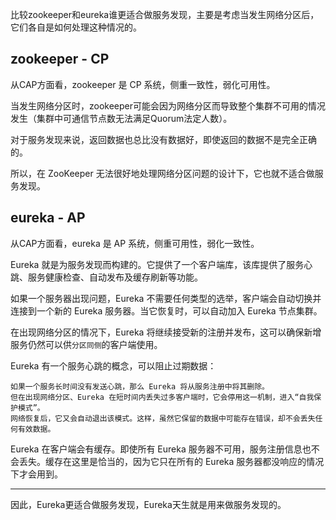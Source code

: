 比较zookeeper和eureka谁更适合做服务发现，主要是考虑当发生网络分区后，它们各自是如何处理这种情况的。

## zookeeper - CP

从CAP方面看，zookeeper 是 CP 系统，侧重一致性，弱化可用性。

当发生网络分区时，zookeeper可能会因为网络分区而导致整个集群不可用的情况发生（集群中可通信节点数无法满足Quorum法定人数）。

对于服务发现来说，返回数据也总比没有数据好，即使返回的数据不是完全正确的。

所以，在 ZooKeeper 无法很好地处理网络分区问题的设计下，它也就不适合做服务发现。

## eureka - AP

从CAP方面看，eureka 是 AP 系统，侧重可用性，弱化一致性。

Eureka 就是为服务发现而构建的。它提供了一个客户端库，该库提供了服务心跳、服务健康检查、自动发布及缓存刷新等功能。

如果一个服务器出现问题，Eureka 不需要任何类型的选举，客户端会自动切换并连接到一个新的 Eureka 服务器。当它恢复时，可以自动加入 Eureka 节点集群。

在出现网络分区的情况下，Eureka 将继续接受新的注册并发布，这可以确保新增服务仍然可以供`分区同侧`的客户端使用。

Eureka 有一个服务心跳的概念，可以阻止过期数据：
  
    如果一个服务长时间没有发送心跳，那么 Eureka 将从服务注册中将其删除。
    但在出现网络分区、Eureka 在短时间内丢失过多客户端时，它会停用这一机制，进入“自我保护模式”。
    网络恢复后，它又会自动退出该模式。这样，虽然它保留的数据中可能存在错误，却不会丢失任何有效数据。

Eureka 在客户端会有缓存。即使所有 Eureka 服务器不可用，服务注册信息也不会丢失。缓存在这里是恰当的，因为它只在所有的 Eureka 服务器都没响应的情况下才会用到。 


---

因此，Eureka更适合做服务发现，Eureka天生就是用来做服务发现的。
